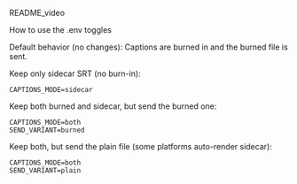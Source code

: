 README_video


How to use the .env toggles

Default behavior (no changes): Captions are burned in and the burned file is sent.

Keep only sidecar SRT (no burn-in):

```
CAPTIONS_MODE=sidecar
```

Keep both burned and sidecar, but send the burned one:

```
CAPTIONS_MODE=both
SEND_VARIANT=burned
```

Keep both, but send the plain file (some platforms auto-render sidecar):

```
CAPTIONS_MODE=both
SEND_VARIANT=plain
```

